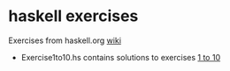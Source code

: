 # haskell exercises 

Exercises from haskell.org [wiki](https://wiki.haskell.org/99_questions)
* Exercise1to10.hs contains solutions to exercises [1 to 10](https://wiki.haskell.org/99_questions/1_to_10)
